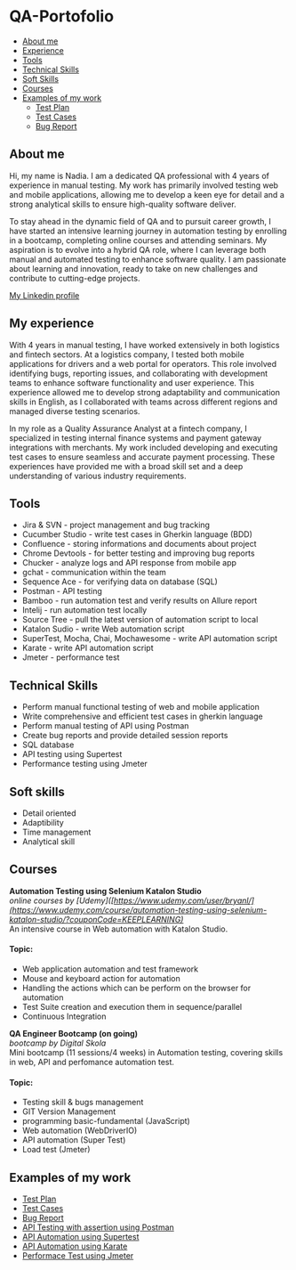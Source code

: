 # QA-Portofolio

- [About me](#about-me)
- [Experience](#my-experience)
- [Tools](#tools)
- [Technical Skills](#technical-skills)
- [Soft Skills](#soft-skills)
- [Courses](#courses)
- [Examples of my work](#examples-of-my-work)
  * [Test Plan](#examples-of-my-work)
  * [Test Cases](#examples-of-my-work)
  * [Bug Report](#examples-of-my-work)



## About me
Hi, my name is Nadia. I am a dedicated QA professional with 4 years of experience in manual testing. My work has primarily involved testing web and mobile applications, allowing me to develop a keen eye for detail and a strong analytical skills to ensure high-quality software deliver. 

To stay ahead in the dynamic field of QA and to pursuit career growth, I have started an intensive learning journey in automation testing by enrolling in a bootcamp, completing online courses and attending seminars. My aspiration is to evolve into a hybrid QA role, where I can leverage both manual and automated testing to enhance software quality. I am passionate about learning and innovation, ready to take on new challenges and contribute to cutting-edge projects.


[My Linkedin profile](https://www.linkedin.com/in/nadia-rizki/)



## My experience 
With 4 years in manual testing, I have worked extensively in both logistics and fintech sectors. At a logistics company, I tested both mobile applications for drivers and a web portal for operators. This role involved identifying bugs, reporting issues, and collaborating with development teams to enhance software functionality and user experience. This experience allowed me to develop strong adaptability and communication skills in English, as I collaborated with teams across different regions and managed diverse testing scenarios.

In my role as a Quality Assurance Analyst at a fintech company, I specialized in testing internal finance systems and payment gateway integrations with merchants. My work included developing and executing test cases to ensure seamless and accurate payment processing. These experiences have provided me with a broad skill set and a deep understanding of various industry requirements.



## Tools
* Jira & SVN - project management and bug tracking
* Cucumber Studio - write test cases in Gherkin language (BDD)
* Confluence - storing informations and documents about project
* Chrome Devtools - for better testing and improving bug reports
* Chucker - analyze logs and API response from mobile app
* gchat - communication within the team
* Sequence Ace - for verifying data on database (SQL)
* Postman - API testing
* Bamboo - run automation test and verify results on Allure report
* Intelij - run automation test locally
* Source Tree - pull the latest version of automation script to local
* Katalon Sudio - write Web automation script
* SuperTest, Mocha, Chai, Mochawesome - write API automation script
* Karate - write API automation script
* Jmeter - performance test


## Technical Skills
* Perform manual functional testing of web and mobile application
* Write comprehensive and efficient test cases in gherkin language
* Perform manual testing of API using Postman
* Create bug reports and provide detailed session reports
* SQL database
* API testing using Supertest
* Performance testing using Jmeter



## Soft skills
* Detail oriented
* Adaptibility
* Time management
* Analytical skill


## Courses 

__Automation Testing using Selenium Katalon Studio__  
*online courses by [Udemy]([https://www.udemy.com/user/bryanl/](https://www.udemy.com/course/automation-testing-using-selenium-katalon-studio/?couponCode=KEEPLEARNING)*  
An intensive course in Web automation with Katalon Studio.  

#### Topic:
* Web application automation and test framework
* Mouse and keyboard action for automation
* Handling the actions which can be perform on the browser for automation
* Test Suite creation and execution them in sequence/parallel
* Continuous Integration

__QA Engineer Bootcamp (on going)__  
*bootcamp by Digital Skola*  
Mini bootcamp (11 sessions/4 weeks) in Automation testing, covering skills in web, API and perfomance automation test.   

#### Topic:
* Testing skill & bugs management
* GIT Version Management
* programming basic-fundamental (JavaScript)
* Web automation (WebDriverIO)
* API automation (Super Test)
* Load test (Jmeter)


## Examples of my work
* [Test Plan](https://drive.google.com/drive/folders/1oHZ0UCQbKnNa8EkykH27-4Xk7HusG2G5?usp=sharing)
* [Test Cases](https://drive.google.com/drive/folders/18VcvJZw8ECplLPcd7OSHaxq0c0imM8kl?usp=sharing)
* [Bug Report](https://drive.google.com/file/d/1C5kck1_y8XXsWUvbh0USq0_Ac31KRhM9/view?usp=sharing)
* [API Testing with assertion using Postman](https://drive.google.com/file/d/1DvnlSQzGwHSP5un6R5-TLrcuNz6e2HBj/view?usp=sharing)
* [API Automation using Supertest](https://github.com/nadiarizki/supertest-api-automation)
* [API Automation using Karate](https://github.com/nadiarizki/katate-api-automation)
* [Performace Test using Jmeter](https://drive.google.com/drive/folders/1nrSQDWMMoOOGw3Ril4AnXrs9N4Nx1yfh?usp=sharing)




